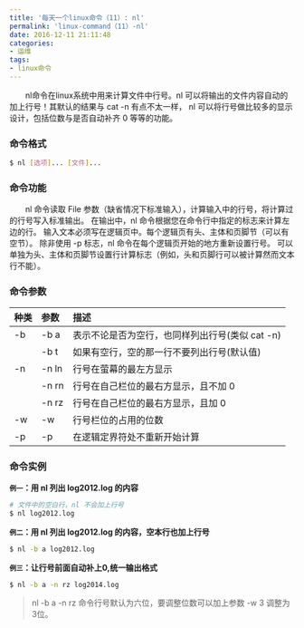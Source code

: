 ```yaml
---
title: '每天一个linux命令（11）: nl'
permalink: 'linux-command（11）-nl'
date: 2016-12-11 21:11:48
categories:
- 运维
tags:
- linux命令
---
```

　　nl命令在linux系统中用来计算文件中行号。nl 可以将输出的文件内容自动的加上行号！其默认的结果与 cat -n 有点不太一样， nl 可以将行号做比较多的显示设计，包括位数与是否自动补齐 0 等等的功能。
<!--more -->
### 命令格式
```bash
$ nl [选项]... [文件]...
```
### 命令功能
　　nl 命令读取 File 参数（缺省情况下标准输入），计算输入中的行号，将计算过的行号写入标准输出。 在输出中，nl 命令根据您在命令行中指定的标志来计算左边的行。 输入文本必须写在逻辑页中。每个逻辑页有头、主体和页脚节（可以有空节）。 除非使用 -p 标志，nl 命令在每个逻辑页开始的地方重新设置行号。 可以单独为头、主体和页脚节设置行计算标志（例如，头和页脚行可以被计算然而文本行不能）。
### 命令参数
| 种类 | 参数 | 描述     |
| :-------------| :--- | :------------- |
| -b |-b a | 表示不论是否为空行，也同样列出行号(类似 cat -n) |
|  |-b t | 如果有空行，空的那一行不要列出行号(默认值) |
| -n |-n ln | 行号在萤幕的最左方显示 |
|  |-n rn | 行号在自己栏位的最右方显示，且不加 0 |
|  |-n rz | 行号在自己栏位的最右方显示，且加 0 |
| -w |-w | 行号栏位的占用的位数 |
| -p |-p | 在逻辑定界符处不重新开始计算 |
### 命令实例
**`例一`：用 nl 列出 log2012.log 的内容**
```bash
# 文件中的空白行，nl 不会加上行号
$ nl log2012.log
```
**`例二`：用 nl 列出 log2012.log 的内容，空本行也加上行号**
```bash
$ nl -b a log2012.log
```
**`例三`：让行号前面自动补上0,统一输出格式**
```bash
$ nl -b a -n rz log2014.log
```
>nl -b a -n rz 命令行号默认为六位，要调整位数可以加上参数 -w 3 调整为3位。
